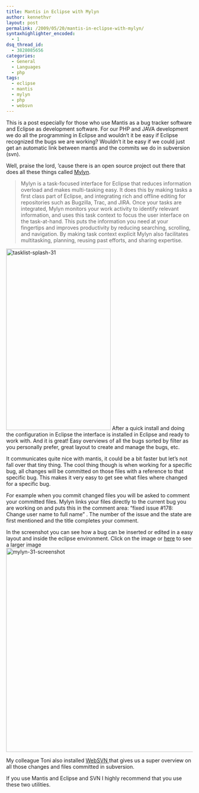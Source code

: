 ```yaml
---
title: Mantis in Eclipse with Mylyn
author: kennethvr
layout: post
permalink: /2009/05/20/mantis-in-eclipse-with-mylyn/
syntaxhighlighter_encoded:
  - 1
dsq_thread_id:
  - 3828085656
categories:
  - General
  - Languages
  - php
tags:
  - eclipse
  - mantis
  - mylyn
  - php
  - websvn
---
```

This is a post especially for those who use Mantis as a bug tracker software and Eclipse as development software. For our PHP and JAVA development we do all the programming in Eclipse and wouldn&#8217;t it be easy if Eclipse recognized the bugs we are working? Wouldn&#8217;t it be easy if we could just get an automatic link between mantis and the commits we do in subversion (svn).

Well, praise the lord, &#8217;cause there is an open source project out there that does all these things called <a href="http://www.eclipse.org/mylyn/" target="_blank">Mylyn</a>.

> Mylyn is a task-focused interface for Eclipse that reduces information overload and makes multi-tasking easy. It does this by making tasks a first class part of Eclipse, and integrating rich and offline editing for repositories such as Bugzilla, Trac, and JIRA. Once your tasks are integrated, Mylyn monitors your work activity to identify relevant information, and uses this task context to focus the user interface on the task-at-hand. This puts the information you need at your fingertips and improves productivity by reducing searching, scrolling, and navigation. By making task context explicit Mylyn also facilitates multitasking, planning, reusing past efforts, and sharing expertise. 

<img class="alignright wp-image-786" title="tasklist-splash-31" src="http://www.devexp.eu/wp-content/uploads/2009/05/tasklist-splash-31.png" alt="tasklist-splash-31" width="282" height="489" />  
After a quick install and doing the configuration in Eclipse the interface is installed in Eclipse and ready to work with. And it is great! Easy overviews of all the bugs sorted by filter as you personally prefer, great layout to create and manage the bugs, etc.

It communicates quite nice with mantis, it could be a bit faster but let&#8217;s not fall over that tiny thing. The cool thing though is when working for a specific bug, all changes will be committed on those files with a reference to that specific bug. This makes it very easy to get see what files where changed for a specific bug. 

For example when you commit changed files you will be asked to comment your committed files. Mylyn links your files directly to the current bug you are working on and puts this in the comment area: &#8220;fixed issue #178: Change user name to full name&#8221; . The number of the issue and the state are first mentioned and the title completes your comment.

In the screenshot you can see how a bug can be inserted or edited in a easy layout and inside the eclipse environment. Click on the image or <a href="http://www.devexp.eu/wp-content/uploads/2009/05/mylyn-31-screenshot.png" target="_blank">here</a> to see a larger image  
<a href="http://www.devexp.eu/wp-content/uploads/2009/05/mylyn-31-screenshot.png" target="_blank"><img class="size-full wp-image-785" title="mylyn-31-screenshot" src="http://www.devexp.eu/wp-content/uploads/2009/05/mylyn-31-screenshot.png" alt="mylyn-31-screenshot" width="550" border="0" /></a>

My colleague Toni also installed <a href="http://www.websvn.info/" target="_blank">WebSVN </a>that gives us a super overview on all those changes and files committed in subversion.

If you use Mantis and Eclipse and SVN I highly recommend that you use these two utilities.